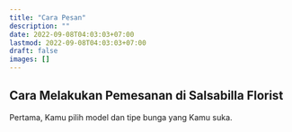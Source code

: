 ```yaml
---
title: "Cara Pesan"
description: ""
date: 2022-09-08T04:03:03+07:00
lastmod: 2022-09-08T04:03:03+07:00
draft: false
images: []
---
```


## Cara Melakukan Pemesanan di Salsabilla Florist

Pertama, Kamu pilih model dan tipe bunga yang Kamu suka.